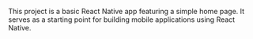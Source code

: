 This project is a basic React Native app featuring a simple home page. It serves as a starting point for building mobile applications using React Native.
